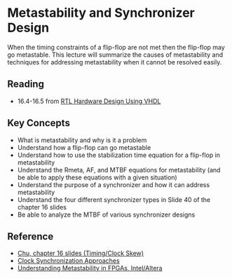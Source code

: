 # Metastability and Synchronizer Design

When the timing constraints of a flip-flop are not met then the flip-flop may go metastable.
This lecture will summarize the causes of metastability and techniques for addressing metastability when it cannot be resolved easily.


## Reading

  * 16.4-16.5 from [RTL Hardware Design Using VHDL](http://search.lib.byu.edu/byu/record/sfx.3578786?holding=i9vahb2m4z7qvbf3)

## Key Concepts
  * What is metastability and why is it a problem
  * Understand how a flip-flop can go metastable
  * Understand how to use the stabilization time equation for a flip-flop in metastability
  * Understand the Rmeta, AF, and MTBF equations for metastability (and be able to apply these equations with a given situation)
  * Understand the purpose of a synchronizer and how it can address metastability
  * Understand the four different synchronizer types in Slide 40 of the chapter 16 slides 
  * Be able to analyze the MTBF of various synchronizer designs

## Reference

  * [Chu, chapter 16 slides (Timing/Clock Skew)](https://github.com/byu-cpe/ECEN_620/blob/main/docs/chu/chap16_1.pdf)
  * [Clock Synchronization Approaches](https://www.embedded.com/asynchronous-reset-synchronization-and-distribution-challenges-and-solutions/)
  * [Understanding Metastability in FPGAs, Intel/Altera](https://www.intel.com/content/dam/www/programmable/us/en/pdfs/literature/wp/wp-01082-quartus-ii-metastability.pdf)

<!--  http://userweb.eng.gla.ac.uk/scott.roy/DCD3/technotes.pdf (design to detect metastability) : this resource is gone -->

